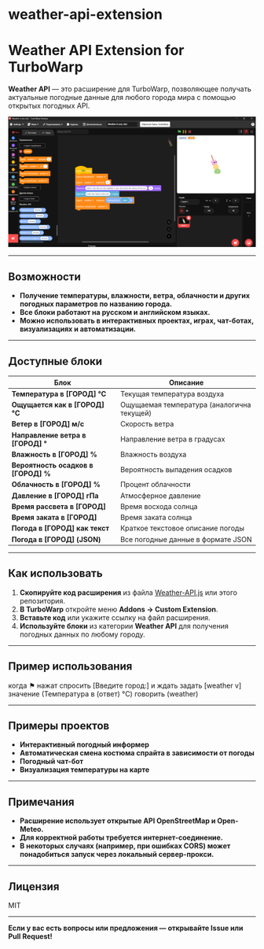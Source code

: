 # weather-api-extension
# Weather API Extension for TurboWarp

**Weather API** — это расширение для TurboWarp, позволяющее получать актуальные погодные данные для любого города мира с помощью открытых погодных API.

![Пример проекта](2025-06-15_08-03-38.png)

---

## Возможности

- **Получение температуры, влажности, ветра, облачности и других погодных параметров по названию города.**
- **Все блоки работают на русском и английском языках.**
- **Можно использовать в интерактивных проектах, играх, чат-ботах, визуализациях и автоматизации.**

---

## Доступные блоки

| Блок                                      | Описание                                        |
|--------------------------------------------|-------------------------------------------------|
| **Температура в [ГОРОД] °C**               | Текущая температура воздуха                     |
| **Ощущается как в [ГОРОД] °C**             | Ощущаемая температура (аналогична текущей)      |
| **Ветер в [ГОРОД] м/с**                    | Скорость ветра                                  |
| **Направление ветра в [ГОРОД] °**          | Направление ветра в градусах                    |
| **Влажность в [ГОРОД] %**                  | Влажность воздуха                               |
| **Вероятность осадков в [ГОРОД] %**        | Вероятность выпадения осадков                   |
| **Облачность в [ГОРОД] %**                 | Процент облачности                              |
| **Давление в [ГОРОД] гПа**                 | Атмосферное давление                            |
| **Время рассвета в [ГОРОД]**               | Время восхода солнца                            |
| **Время заката в [ГОРОД]**                 | Время заката солнца                             |
| **Погода в [ГОРОД] как текст**             | Краткое текстовое описание погоды               |
| **Погода в [ГОРОД] (JSON)**                | Все погодные данные в формате JSON              |

---

## Как использовать

1. **Скопируйте код расширения** из файла [Weather-API.js](Weather-API.js) или этого репозитория.
2. **В TurboWarp** откройте меню **Addons → Custom Extension**.
3. **Вставьте код** или укажите ссылку на файл расширения.
4. **Используйте блоки** из категории **Weather API** для получения погодных данных по любому городу.

---

## Пример использования

когда ⚑ нажат
спросить [Введите город:] и ждать
задать [weather v] значение (Температура в (ответ) °C)
говорить (weather)

---

## Примеры проектов

- **Интерактивный погодный информер**
- **Автоматическая смена костюма спрайта в зависимости от погоды**
- **Погодный чат-бот**
- **Визуализация температуры на карте**

---

## Примечания

- **Расширение использует открытые API OpenStreetMap и Open-Meteo.**
- **Для корректной работы требуется интернет-соединение.**
- **В некоторых случаях (например, при ошибках CORS) может понадобиться запуск через локальный сервер-прокси.**

---

## Лицензия

MIT

---

**Если у вас есть вопросы или предложения — открывайте Issue или Pull Request!**
